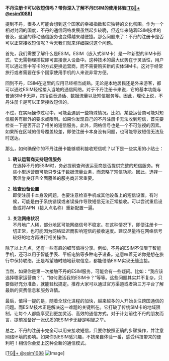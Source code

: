 **不丹注册卡可以收短信吗？带你深入了解不丹ESIM的使用体验[[TG💪+ @esim1088](https://t.me/s/esim1088)]**

提到不丹，很多人可能会想到这个国家的幸福指数和它独特的文化氛围。作为一个相对封闭的国度，不丹的通信网络发展虽然起步较晚，但近年来随着ESIM技术的普及，这里的移动通信服务也变得越来越便捷。那么问题来了：不丹的注册卡是否可以正常接收短信呢？今天我们就来详细探讨这个问题。

首先，我们需要了解什么是ESIM。ESIM（嵌入式SIM卡）是一种新型的SIM卡形式，它无需物理插拔即可直接嵌入设备中。这种技术的最大优势在于灵活性，用户可以通过空中写卡的方式更换运营商，而不需要购买新的实体SIM卡。这对于经常旅行或者需要在多个国家使用手机的人来说非常方便。

回到不丹，ESIM在这里的应用已经相当成熟。无论是本地居民还是外来游客，都可以通过ESIM轻松接入当地的通信网络。对于不丹注册卡来说，它的基本功能与普通SIM卡无异，包括语音通话、数据流量以及短信服务等。因此，理论上说，不丹注册卡是可以正常接收短信的。

不过，在实际操作过程中，可能会遇到一些特殊情况。比如，某些运营商可能对短信服务有额外的要求或限制。如果你发现自己的不丹注册卡无法收到短信，首先要检查一下是否开启了相关的短信服务。此外，网络信号也是一个不可忽视的因素。如果所在区域的信号覆盖较差，即使注册卡本身没有问题，也可能导致短信无法及时送达。

那么，如何确保你的不丹注册卡能够顺利接收短信呢？以下是一些实用的小贴士：

1. **确认运营商支持短信服务**  
   在选择不丹的ESIM时，务必提前查询该运营商是否提供完整的短信服务。有些小型运营商可能只专注于数据流量业务，而忽略了短信功能。因此，选择一家信誉良好且全面覆盖的服务商非常重要。

2. **检查设备设置**  
   即使注册卡本身没问题，也要注意检查手机或其他设备上的短信设置。有时候，可能是由于系统错误或者误操作导致短信无法正常接收。可以尝试重启设备或将APN（接入点名称）重新配置一遍。

3. **关注网络状况**  
   不丹地广人稀，部分地区可能网络信号不稳定。在这种情况下，即便注册卡一切正常，也可能因为网络延迟而影响短信的接收速度。建议尽量待在网络信号较好的地方再进行相关操作。

除了以上几点，还有一些有趣的细节值得分享。例如，不丹的ESIM不仅限于智能手机，还可以用于智能手表、平板电脑等多种电子设备。这意味着无论你是想在旅行中保持联络，还是希望随时随地获取信息，都能借助ESIM实现无缝连接。

当然，如果你是第一次接触不丹的ESIM服务，可能会有一些疑问。比如：“我应该选择哪家运营商？”、“如何激活我的ESIM卡？”等等。这些问题其实并不复杂，只要做好充分准备，就能轻松搞定。推荐大家可以通过官方渠道或者第三方平台了解最新的资费信息和服务详情。

最后，值得一提的是，随着全球化进程的加快，越来越多的人开始关注跨国通信的问题。而ESIM技术正是解决这一难题的关键所在。它打破了传统SIM卡的地域限制，让每个人都能享受到更加灵活、高效的通信方式。对于计划前往不丹的朋友而言，提前准备好一张优质的ESIM卡无疑是明智之举。

总之，不丹的注册卡完全可以用来接收短信，只要你按照正确的步骤操作，并注意网络环境的影响。如果你对ESIM感兴趣，不妨亲自体验一番，感受科技带来的便利吧！相信你会爱上这种全新的通信模式。

[[TG💪+ @esim1088](https://t.me/s/esim1088) ![Image](https://i.postimg.cc/4NQfJmqS/Snipaste-2025-05-13-00-14-12.png)]